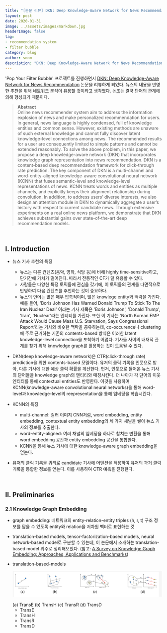 ```yaml
---
title: "[논문 리뷰] DKN: Deep Knowledge-Aware Network for News Recommendation"
layout: post
date: 2020-01-31
image: ../assets/images/markdown.jpg
headerImage: false
tag:
- recommendation system
- filter bubble
category: blog
author: soom
description: "DKN: Deep Knowledge-Aware Network for News Recommendation 논문 리뷰"
---
```



'Pop Your Filter Bubble' 프로젝트를 진행하면서 [DKN: Deep Knowledge-Aware Network for News Recommendation](https://arxiv.org/pdf/1801.08284.pdf) 논문을 리뷰하게 되었다. 
뉴스의 내용을 반영한 추천을 위해 네트워크 분석이 유용할 것이라고 생각했다. 논조는 결국 단어의 관계에 의해 형성되기 때문이다. 

> **Abstract**  
Online news recommender system aim to address the information explosion of news and make personalized recommendation for users.
In general, news language is highly condensed, full of knowledge entities and common sense. 
However, existing methods are unaware of such external knowledge and cannot fully discover latent knowledge-level connections among news. The recommended
results for a user are consequently limited to simple patterns and
cannot be extended reasonably. To solve the above problem, in
this paper, we propose a deep knowledge-aware network (DKN) that
incorporates knowledge graph representation into news recommendation. DKN is a content-based deep recommendation framework for click-through rate prediction. The key component of DKN
is a multi-channel and word-entity-aligned knowledge-aware convolutional neural network (KCNN) that fuses semantic-level and
knowledge-level representations of news. KCNN treats words and
entities as multiple channels, and explicitly keeps their alignment relationship during convolution. In addition, to address users’ diverse
interests, we also design an attention module in DKN to dynamically aggregate a user’s history with respect to current candidate
news. Through extensive experiments on a real online news platform, we demonstrate that DKN achieves substantial gains over
state-of-the-art deep recommendation models.

<br/>

## I. Introduction  
* 뉴스 기사 추천의 특징
  * 뉴스는 다른 컨텐츠(음악, 영화, 식당 등)에 비해 highly time-sensitive하고, 단기간에 가치가 떨어진다. 따라서 전통적인 CF가 덜 유용할 수 있다.
  * 사람들은 다양한 특정 토픽들에 관심을 갖기에, 이 토픽들의 관계를 다면적으로 반영하여 다음 컨텐츠를 추천하는 것이 중요하다.
  * 뉴스의 언어는 많은 매우 압축적이며, 많은 knowlege entity와 맥락을 가진다. 예를 들어, 'Boris Johnson Has Warned Donald Trump To Stick To The Iran Nuclear Deal'
이라는 기사 제목은 'Boris Johnson', 'Donald Trump', 'Iran', 'Nuclear'라는 엔티티를 가진다. 
또한 이 기사는 'North Korean EMP Attack Would Cause Mass U.S. Starvation, Says Congressional Report'라는 기사와 비슷한 맥락을 공유하는데,
co-occurence나 clustering에 주로 근거하는 기존의 contents-based 방식은 이러한 latent knowledge-level connection을 포착하기 어렵다. 
기사들 사이의 내재적 관계를 찾기 위해 knowledge graph를 활용하는 것이 도움될 수 있다. 

* DKN(deep knowledge-aware network)은 CTR(click-through rate) prediction을 위한 contents-based 모델이다. 
유저의 클릭 기록을 인풋으로 받아, 다른 기사에 대한 예상 클릭 확률을 계산한다. 
먼저, 인풋으로 들어온 뉴스 기사의 단어들을 knowledge graph의 엔티티와 매칭시킨다. 더 나아가 각 단어의 이웃 엔티티를 통해 contextual entities도 반영한다.
이것을 사용하여 KCNN(knowledge-aware convolutional neural networks)을 통해 word-level과 knowledge-level의 reepresentation을 통해 임베딩을 학습시킨다.
* KCNN의 특징
  * multi-channel: 컬러 이미지 CNN처럼, word embedding, entity embedding, contextual entity embedding의 세 가지 채널을 쌓아 뉴스 기사의 정보를 추출한다.
  * word-entity-aligned: 여러 채널의 임베딩을 하나로 합치는 변환을 통해 word embedding 공간과 entity embedding 공간을 통합한다.
  * KCNN을 통해 뉴스 기사에 대한 knowledge-aware graph embedding을 얻는다.
* 유저의 클릭 기록을 쿼리로 candidate 기사에 어텐션을 적용하여 유저의 과거 클릭 기록을 통합한 정보를 얻는다. 이를 사용하여 CTR 예측을 진행한다.

<br/>

## II. Preliminaries
### 2.1 Knowledge Graph Embedding
* graph embedding: 네트워크의 entity-relation-entity triples (h, r, t) 구조 정보를 담을 수 있도록 entity와 relation을 저차원 벡터로 표현하는 것
* translation-based models, tensor-factorization-based models, neural network-based model로 구분할 수 있는데, 이 논문에서 소개하는 translation-based model 위주로 정리해보았다. 
(참고: [A Survey on Knowledge Graph Embedding: Approaches, Applications and Benchmarks](https://www.mdpi.com/2079-9292/9/5/750/htm))
* translation-based-models  
    <p align="center"><img src="/assets/images/project/filter_bubble/그래프임베딩종류.PNG"></p>
    <figcaption class="caption">(a) TransE (b) TransH (c) TransR (d) TransD </figcaption>  
    
    * TransE
    * TransH
    * TransR
    * TransD

